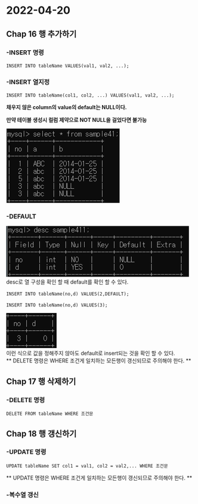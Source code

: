 # 2022-04-20

## Chap 16 행 추가하기  

### -INSERT 명령
```
INSERT INTO tableName VALUES(val1, val2, ...);
```

### -INSERT 열지정
```
INSERT INTO tableName(col1, col2, ...) VALUES(val1, val2, ...);
```  
**채우지 않은 column의 value의 default는 NULL이다.**  

**만약 테이블 생성시 컬럼 제약으로 NOT NULL을 걸었다면 불가능**  
  
![img_1.png](img_1.png)  


### -DEFAULT

![img_2.png](img_2.png)  
desc로 열 구성을 확인 할 때 default를 확인 할 수 있다.
```
INSERT INTO tableName(no,d) VALUES(2,DEFAULT);
``` 
```
INSERT INTO tableName(no,d) VALUES(3); 
```  
![img_3.png](img_3.png)   
이런 식으로 값을 정해주지 않아도 default로 insert되는 것을 확인 할 수 있다.  
** DELETE 명령은 WHERE 조건게 일치하는 모든행이 갱신되므로 주의해야 한다.  **  


## Chap 17 행 삭제하기  

### -DELETE 명령
```
DELETE FROM tableName WHERE 조건문
```  

## Chap 18 행 갱신하기

### -UPDATE 명령
```
UPDATE tableName SET col1 = val1, col2 = val2,... WHERE 조건문
```  

** UPDATE 명령은 WHERE 조건게 일치하는 모든행이 갱신되므로 주의해야 한다.  **

### -복수열 갱신
```

```


